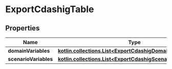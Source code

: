 
# ExportCdashigTable

## Properties
| Name | Type | Description | Notes |
| ------------ | ------------- | ------------- | ------------- |
| **domainVariables** | [**kotlin.collections.List&lt;ExportCdashigDomainVariablesRow&gt;**](ExportCdashigDomainVariablesRow.md) |  |  [optional] |
| **scenarioVariables** | [**kotlin.collections.List&lt;ExportCdashigScenarioVariablesRow&gt;**](ExportCdashigScenarioVariablesRow.md) |  |  [optional] |



